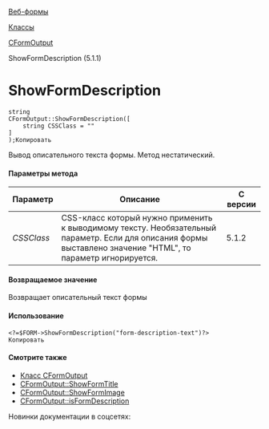 [Веб-формы](/api_help/form/index.php)

[Классы](/api_help/form/classes/index.php)

[CFormOutput](/api_help/form/classes/cformoutput/index.php)

ShowFormDescription (5.1.1)

ShowFormDescription
===================

```
string
CFormOutput::ShowFormDescription([
	string CSSClass = ""
]
);Копировать
```

Вывод описательного текста формы. Метод нестатический.

#### Параметры метода

| Параметр | Описание | С версии |
| --- | --- | --- |
| *CSSClass* | CSS-класс который нужно применить к выводимому тексту. Необязательный параметр. Если для описания формы выставлено значение "HTML", то параметр игнорируется. | 5.1.2 |

#### Возвращаемое значение

Возвращает описательный текст формы

#### Использование

```
<?=$FORM->ShowFormDescription("form-description-text")?>
Копировать
```

#### Смотрите также

- [Класс CFormOutput](/api_help/form/classes/cformoutput/index.php)
- [CFormOutput::ShowFormTitle](/api_help/form/classes/cformoutput/showformtitle.php)
- [CFormOutput::ShowFormImage](/api_help/form/classes/cformoutput/showformimage.php)
- [CFormOutput::isFormDescription](/api_help/form/classes/cformoutput/isformdescription.php)

Новинки документации в соцсетях: